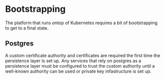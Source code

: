 # Bootstrapping
The platform that runs ontop of Kubernetes requires a bit of bootstrapping to get to a final state.

## Postgres
A custom certificate authority and certificates are required the first time the persistence layer is set up. Any services that rely on postgres as a persistence layer must be configured to trust the custom authority until a well-known authority can be used or private key infastructure is set up.
